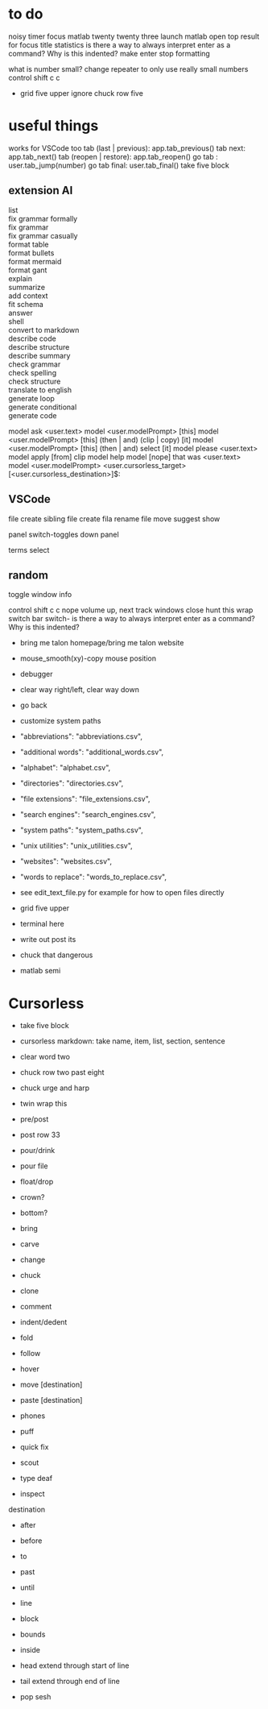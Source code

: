 # to do
noisy timer
focus matlab twenty twenty three
launch matlab
open top result for
focus title statistics
is there a way to always interpret enter as a command? Why is this indented?
make enter stop formatting

what is number small? change repeater to only use really small numbers
control shift c c
- grid five upper
ignore chuck row five

# useful things
works for VSCode too
tab (last | previous): app.tab_previous()
tab next: app.tab_next()
tab (reopen | restore): app.tab_reopen()
go tab <number>: user.tab_jump(number)
go tab final: user.tab_final()
take five block

## extension AI
list  
fix grammar formally  
fix grammar  
fix grammar casually  
format table  
format bullets  
format mermaid  
format gant  
explain  
summarize  
add context  
fit schema  
answer  
shell  
convert to markdown  
describe code  
describe structure  
describe summary  
check grammar  
check spelling  
check structure  
translate to english  
generate loop  
generate conditional  
generate code

model ask <user.text>
model <user.modelPrompt> [this]
model <user.modelPrompt> [this] (then | and) (clip | copy) [it]
model <user.modelPrompt> [this] (then | and) select [it]
model please <user.text>
model apply [from] clip
model help
model [nope] that was <user.text>
model <user.modelPrompt> <user.cursorless_target> [<user.cursorless_destination>]$:

## VSCode
file create sibling
file create
fila rename
file move
suggest show

panel switch-toggles down panel

terms select

## random

toggle window info

control shift c c
nope
volume up, next track
windows close
hunt this <word>
wrap switch bar switch- is there a way to always interpret enter as a command? Why is this indented?

- bring me talon homepage/bring me talon website
- mouse_smooth(xy)-copy mouse position
- debugger
- clear way right/left, clear way down
- go back

- customize system paths
- "abbreviations": "abbreviations.csv",
- "additional words": "additional_words.csv",
- "alphabet": "alphabet.csv",
- "directories": "directories.csv",
- "file extensions": "file_extensions.csv",
- "search engines": "search_engines.csv",
- "system paths": "system_paths.csv",
- "unix utilities": "unix_utilities.csv",
- "websites": "websites.csv",
- "words to replace": "words_to_replace.csv",
- see edit_text_file.py for example for how to open files directly

- grid five upper
- terminal here
- write out post its
- chuck that dangerous
- matlab semi

# Cursorless
- take five block
- cursorless markdown: take name, item, list, section, sentence
- clear word two
- chuck row two past eight
- chuck urge and harp
- twin wrap this

- pre/post
- post row 33
- pour/drink
- pour file
- float/drop
- crown?
- bottom?
- bring
- carve
- change
- chuck
- clone
- comment
- indent/dedent
- fold
- follow
- hover
- move [destination]
- paste [destination]
- phones

- puff
- quick fix
- scout
- type deaf
- inspect

destination
- after
- before
- to

- past
- until

- line
- block
- bounds
- inside
- head extend through start of line
- tail extend through end of line

- pop sesh
                                                                                                                                                    